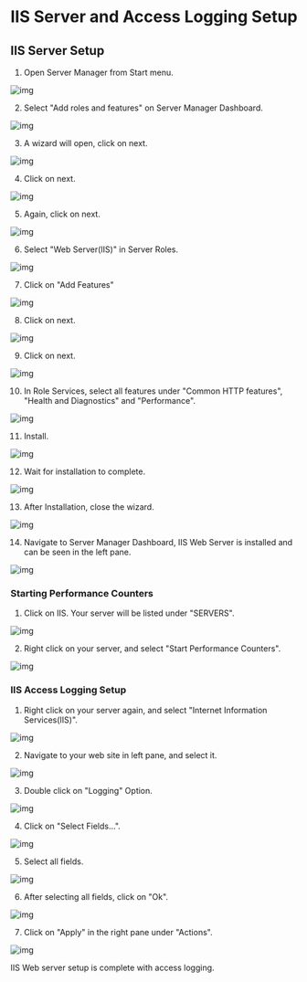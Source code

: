  

# IIS Server and Access Logging Setup

## IIS Server Setup

1.  Open Server Manager from Start menu.

![img](https://github.com/gaurav-dot-chaudhary/sampleproject/blob/master/IIS/1.png)


2. Select "Add roles and features" on Server Manager Dashboard.

![img](https://github.com/gaurav-dot-chaudhary/sampleproject/blob/master/IIS/Screenshot%20(2).png)


3. A wizard will open, click on next.

![img](https://github.com/gaurav-dot-chaudhary/sampleproject/blob/master/IIS/Screenshot%20(3).png)


4. Click on next.

![img](https://github.com/gaurav-dot-chaudhary/sampleproject/blob/master/IIS/Screenshot%20(4).png)


5. Again, click on next.

![img](https://github.com/gaurav-dot-chaudhary/sampleproject/blob/master/IIS/Screenshot%20(5).png)

 
6. Select "Web Server(IIS)" in Server Roles.
 
![img](https://github.com/gaurav-dot-chaudhary/sampleproject/blob/master/IIS/Screenshot%20(6).png)

7. Click on "Add Features"

![img](https://github.com/gaurav-dot-chaudhary/sampleproject/blob/master/IIS/Screenshot%20(7).png)

 
8. Click on next.

![img](https://github.com/gaurav-dot-chaudhary/sampleproject/blob/master/IIS/Screenshot%20(8).png)


9. Click on next.

![img](https://github.com/gaurav-dot-chaudhary/sampleproject/blob/master/IIS/Screenshot%20(9).png)


10. In Role Services, select all features under "Common HTTP features", "Health and Diagnostics" and "Performance". 

 ![img](https://github.com/gaurav-dot-chaudhary/sampleproject/blob/master/IIS/Screenshot%20(10).png)


11. Install.

![img](https://github.com/gaurav-dot-chaudhary/sampleproject/blob/master/IIS/Screenshot%20(11).png)


12. Wait for installation to complete.

![img](https://github.com/gaurav-dot-chaudhary/sampleproject/blob/master/IIS/Screenshot%20(12).png)


13. After Installation, close the wizard.

![img](https://github.com/gaurav-dot-chaudhary/sampleproject/blob/master/IIS/Screenshot%20(13).png)


14. Navigate to Server Manager Dashboard, IIS Web Server is installed and can be seen in the left pane.
 
![img](https://github.com/gaurav-dot-chaudhary/sampleproject/blob/master/IIS/Screenshot%20(14).png)

### Starting Performance Counters

1. Click on IIS. Your server will be listed under "SERVERS".

![img](https://github.com/gaurav-dot-chaudhary/sampleproject/blob/master/IIS/Screenshot%20(15).png)

 
2. Right click on your server, and select "Start Performance Counters".
 
![img](https://github.com/gaurav-dot-chaudhary/sampleproject/blob/master/IIS/Screenshot%20(16).png)

### IIS Access Logging Setup

1. Right click on your server again, and select "Internet Information Services(IIS)".

![img](https://github.com/gaurav-dot-chaudhary/sampleproject/blob/master/IIS/Screenshot%20(17).png)

 
2. Navigate to your web site in left pane, and select it.

![img](https://github.com/gaurav-dot-chaudhary/sampleproject/blob/master/IIS/Screenshot%20(18).png)


3. Double click on "Logging" Option.

![img](https://github.com/gaurav-dot-chaudhary/sampleproject/blob/master/IIS/Screenshot%20(19).png)

 
4. Click on "Select Fields…".
 
![img](https://github.com/gaurav-dot-chaudhary/sampleproject/blob/master/IIS/Screenshot%20(20).png)


5. Select all fields.

![img](https://github.com/gaurav-dot-chaudhary/sampleproject/blob/master/IIS/Screenshot%20(21).png)

 
6. After selecting all fields, click on "Ok".

![img](https://github.com/gaurav-dot-chaudhary/sampleproject/blob/master/IIS/Screenshot%20(22).png)


7. Click on "Apply" in the right pane under "Actions".

![img](https://github.com/gaurav-dot-chaudhary/sampleproject/blob/master/IIS/Screenshot%20(23).png)

 

IIS Web server setup is complete with access logging.
